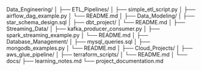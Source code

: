 Data_Engineering/
│
├── ETL_Pipelines/
│   ├── simple_etl_script.py
│   ├── airflow_dag_example.py
│   └── README.md
│
├── Data_Modeling/
│   ├── star_schema_design.sql
│   ├── dbt_project/
│   └── README.md
│
├── Streaming_Data/
│   ├── kafka_producer_consumer.py
│   ├── spark_streaming_example.py
│   └── README.md
│
├── Database_Management/
│   ├── mysql_queries.sql
│   ├── mongodb_examples.py
│   └── README.md
│
├── Cloud_Projects/
│   ├── aws_glue_pipeline/
│   ├── terraform_scripts/
│   └── README.md
│
└── docs/
    ├── learning_notes.md
    └── project_documentation.md
